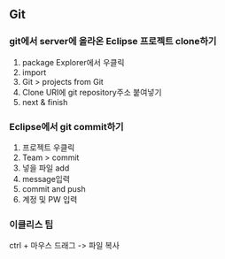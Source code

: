 ## Git

### git에서 server에 올라온 Eclipse 프로젝트 clone하기

1. package Explorer에서 우클릭
2. import
3. Git > projects from Git
4. Clone URI에 git repository주소 붙여넣기
5. next & finish

### Eclipse에서 git commit하기

1. 프로젝트 우클릭
2. Team > commit
3. 넣을 파일 add
4. message입력
5. commit and push
6. 계정 및 PW 입력



### 이클리스 팁

ctrl + 마우스 드래그 -> 파일 복사